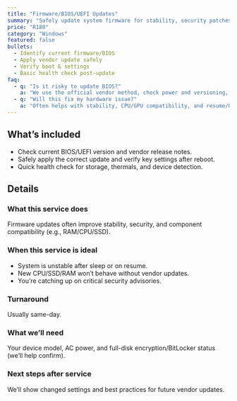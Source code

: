 ```yaml
---
title: "Firmware/BIOS/UEFI Updates"
summary: "Safely update system firmware for stability, security patches, and hardware compatibility."
price: "R180"
category: "Windows"
featured: false
bullets:
  - Identify current firmware/BIOS
  - Apply vendor update safely
  - Verify boot & settings
  - Basic health check post-update
faq:
  - q: "Is it risky to update BIOS?"
    a: "We use the official vendor method, check power and versioning, and back up critical settings to minimise risk."
  - q: "Will this fix my hardware issue?"
    a: "Often helps with stability, CPU/GPU compatibility, and resume/USB issues—but not a guarantee for all faults."
---
```


## What’s included
- Check current BIOS/UEFI version and vendor release notes.
- Safely apply the correct update and verify key settings after reboot.
- Quick health check for storage, thermals, and device detection.

## Details

### What this service does
Firmware updates often improve stability, security, and component compatibility (e.g., RAM/CPU/SSD).

### When this service is ideal
- System is unstable after sleep or on resume.
- New CPU/SSD/RAM won’t behave without vendor updates.
- You’re catching up on critical security advisories.

### Turnaround
Usually same-day.

### What we’ll need
Your device model, AC power, and full-disk encryption/BitLocker status (we’ll help confirm).

### Next steps after service
We’ll show changed settings and best practices for future vendor updates.

